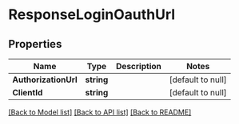 # ResponseLoginOauthUrl

## Properties
Name | Type | Description | Notes
------------ | ------------- | ------------- | -------------
**AuthorizationUrl** | **string** |  | [default to null]
**ClientId** | **string** |  | [default to null]

[[Back to Model list]](../README.md#documentation-for-models) [[Back to API list]](../README.md#documentation-for-api-endpoints) [[Back to README]](../README.md)

